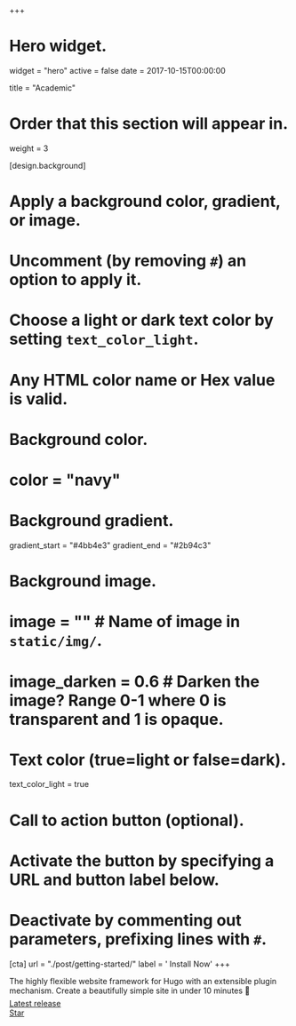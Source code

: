 +++
# Hero widget.
widget = "hero"
active = false
date = 2017-10-15T00:00:00

title = "Academic"

# Order that this section will appear in.
weight = 3

[design.background]
  # Apply a background color, gradient, or image.
  #   Uncomment (by removing `#`) an option to apply it.
  #   Choose a light or dark text color by setting `text_color_light`.
  #   Any HTML color name or Hex value is valid.

  # Background color.
  # color = "navy"
  
  # Background gradient.
  gradient_start = "#4bb4e3"
  gradient_end = "#2b94c3"
  
  # Background image.
  # image = ""  # Name of image in `static/img/`.
  # image_darken = 0.6  # Darken the image? Range 0-1 where 0 is transparent and 1 is opaque.

  # Text color (true=light or false=dark).
  text_color_light = true

# Call to action button (optional).
#   Activate the button by specifying a URL and button label below.
#   Deactivate by commenting out parameters, prefixing lines with `#`.
[cta]
  url = "./post/getting-started/"
  label = '<i class="fas fa-download"></i> Install Now'
+++

The highly flexible website framework for Hugo with an extensible plugin mechanism. Create a beautifully simple site in under 10 minutes :rocket:
<div style="margin-top: -0.5rem;">
  <a id="academic-release" href="https://sourcethemes.com/academic/updates" data-repo="gcushen/hugo-academic">
  Latest release <!-- V -->
  </a>
</div>
<div class="mt-3">
  <a class="github-button" href="https://github.com/gcushen/hugo-academic" data-icon="octicon-star" data-size="large" data-show-count="true" aria-label="Star this on GitHub">Star</a>
</div>
<script async defer src="https://buttons.github.io/buttons.js"></script>
